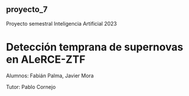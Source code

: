 ## proyecto_7
Proyecto semestral Inteligencia Artificial 2023

# Detección temprana de supernovas en ALeRCE-ZTF
Alumnos: Fabián Palma, Javier Mora

Tutor: Pablo Cornejo
